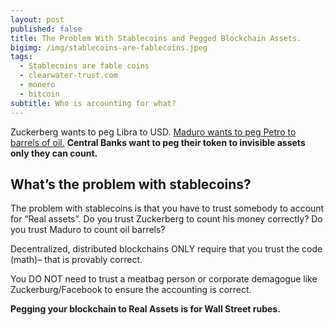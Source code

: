 ```yaml
---
layout: post
published: false
title: The Problem With Stablecoins and Pegged Blockchain Assets.
bigimg: /img/stablecoins-are-fablecoins.jpeg
tags:
  - Stablecoins are fable coins
  - clearwater-trust.com
  - monero
  - bitcoin
subtitle: Who is accounting for what?
---
```

Zuckerberg wants to peg Libra to USD.
 [Maduro wants to peg Petro to barrels of oil.](https://venezuelanalysis.com/news/13740) 
**Central Banks want to peg their token to invisible assets only they can count.**

## What’s the problem with stablecoins?
The problem with stablecoins is that you have to trust somebody to account for “Real assets”. Do you trust Zuckerberg to count his money correctly? Do you trust Maduro to count oil barrels?

Decentralized, distributed blockchains ONLY require that you trust the code (math)– that is provably correct.

You DO NOT need to trust a meatbag person or corporate demagogue like Zuckerburg/Facebook to ensure the accounting is correct.

**Pegging your blockchain to Real Assets is for Wall Street rubes.**

